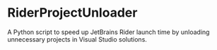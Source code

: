 # RiderProjectUnloader
A Python script to speed up JetBrains Rider launch time by unloading unnecessary projects in Visual Studio solutions.
